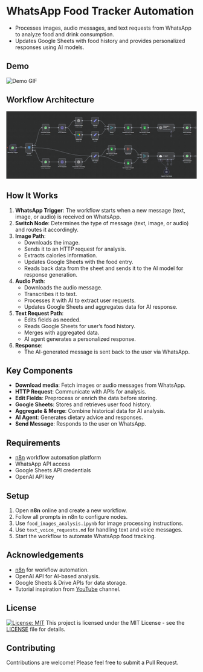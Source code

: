 # WhatsApp Food Tracker Automation

- Processes images, audio messages, and text requests from WhatsApp to analyze food and drink consumption.
- Updates Google Sheets with food history and provides personalized responses using AI models.

## Demo

![Demo GIF](assets/demo.gif)  

## Workflow Architecture

![Workflow Diagram](assets/n8n_workflow.png)

## How It Works

1. **WhatsApp Trigger**: The workflow starts when a new message (text, image, or audio) is received on WhatsApp.
2. **Switch Node**: Determines the type of message (text, image, or audio) and routes it accordingly.
3. **Image Path**:
   - Downloads the image.
   - Sends it to an HTTP request for analysis.
   - Extracts calories information.
   - Updates Google Sheets with the food entry.
   - Reads back data from the sheet and sends it to the AI model for response generation.
4. **Audio Path**:
   - Downloads the audio message.
   - Transcribes it to text.
   - Processes it with AI to extract user requests.
   - Updates Google Sheets and aggregates data for AI response.
5. **Text Request Path**:
   - Edits fields as needed.
   - Reads Google Sheets for user’s food history.
   - Merges with aggregated data.
   - AI agent generates a personalized response.
6. **Response**:
   - The AI-generated message is sent back to the user via WhatsApp.

## Key Components

- **Download media**: Fetch images or audio messages from WhatsApp.
- **HTTP Request**: Communicate with APIs for analysis.
- **Edit Fields**: Preprocess or enrich the data before storing.
- **Google Sheets**: Stores and retrieves user food history.
- **Aggregate & Merge**: Combine historical data for AI analysis.
- **AI Agent**: Generates dietary advice and responses.
- **Send Message**: Responds to the user on WhatsApp.

## Requirements

- [n8n](https://n8n.io/) workflow automation platform
- WhatsApp API access
- Google Sheets API credentials
- OpenAI API key

## Setup 

1. Open **n8n** online and create a new workflow.  
2. Follow all prompts in n8n to configure nodes.  
3. Use `food_images_analysis.ipynb` for image processing instructions.  
4. Use `text_voice_requests.md` for handling text and voice messages.  
5. Start the workflow to automate WhatsApp food tracking.

## Acknowledgements

- [n8n](https://n8n.io/) for workflow automation.  
- OpenAI API for AI-based analysis.  
- Google Sheets & Drive APIs for data storage.  
- Tutorial inspiration from [YouTube](https://www.youtube.com/@EdHillAI) channel.

## License

[![License: MIT](https://img.shields.io/badge/License-MIT-yellow.svg)](https://opensource.org/licenses/MIT)
This project is licensed under the MIT License - see the [LICENSE](LICENSE) file for details.

## Contributing

Contributions are welcome! Please feel free to submit a Pull Request.